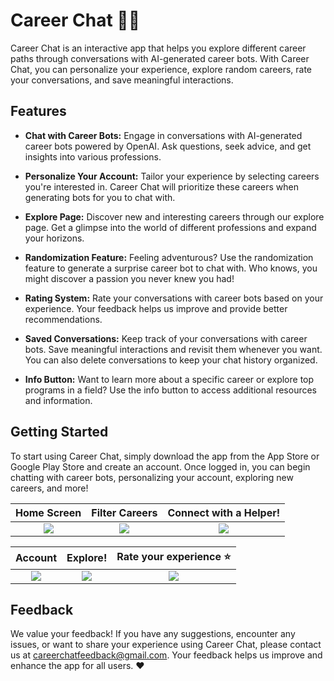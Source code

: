 # Career Chat 👩‍💻

Career Chat is an interactive app that helps you explore different career paths through conversations with AI-generated career bots. With Career Chat, you can personalize your experience, explore random careers, rate your conversations, and save meaningful interactions.

## Features

- **Chat with Career Bots:** Engage in conversations with AI-generated career bots powered by OpenAI. Ask questions, seek advice, and get insights into various professions.

- **Personalize Your Account:** Tailor your experience by selecting careers you're interested in. Career Chat will prioritize these careers when generating bots for you to chat with.

- **Explore Page:** Discover new and interesting careers through our explore page. Get a glimpse into the world of different professions and expand your horizons.

- **Randomization Feature:** Feeling adventurous? Use the randomization feature to generate a surprise career bot to chat with. Who knows, you might discover a passion you never knew you had!

- **Rating System:** Rate your conversations with career bots based on your experience. Your feedback helps us improve and provide better recommendations.

- **Saved Conversations:** Keep track of your conversations with career bots. Save meaningful interactions and revisit them whenever you want. You can also delete conversations to keep your chat history organized.

- **Info Button:** Want to learn more about a specific career or explore top programs in a field? Use the info button to access additional resources and information.

## Getting Started

To start using Career Chat, simply download the app from the App Store or Google Play Store and create an account. Once logged in, you can begin chatting with career bots, personalizing your account, exploring new careers, and more!



Home Screen                |  Filter Careers           | Connect with a Helper!
:-------------------------:|:-------------------------:|:-------------------------:
![](https://github.com/abrichards10/Demo-App/assets/54547597/f2802c64-e4c7-47ed-8157-25be4e37ae19) | ![](https://github.com/abrichards10/Demo-App/assets/54547597/ea5ef72b-c359-47b8-864c-59095eec3d87) | ![](https://github.com/abrichards10/Demo-App/assets/54547597/53d7ddc8-32d3-4cfb-be48-df8a4d01abc3)

Account                    |  Explore!                 | Rate your experience ⭐
:-------------------------:|:-------------------------:|:-------------------------:
![](https://github.com/abrichards10/Demo-App/assets/54547597/75816865-7f4a-4d19-9572-7db1f64939c1) | ![](https://github.com/abrichards10/Demo-App/assets/54547597/a159baa9-ab79-47d6-9358-2178f42cff50) | ![](https://github.com/abrichards10/Demo-App/assets/54547597/c7c3762c-39e0-4362-854b-d5fca0157bba)




## Feedback

We value your feedback! If you have any suggestions, encounter any issues, or want to share your experience using Career Chat, please contact us at careerchatfeedback@gmail.com. Your feedback helps us improve and enhance the app for all users. ❤️
